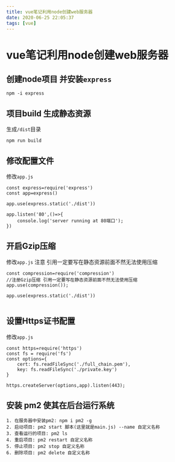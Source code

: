 ```yaml
---
title: vue笔记利用node创建web服务器
date: 2020-06-25 22:05:37
tags: [vue]
---
```


# vue笔记利用node创建web服务器
## 创建node项目 并安装`express`
```
npm -i express
```
## 项目build 生成静态资源
生成`/dist`目录
```
npm run build

```
<!--more-->

## 修改配置文件
修改`app.js`
```
const express=require('express')
const app=express()

app.use(express.static('./dist'))

app.listen('80',()=>{
    console.log('server running at 80端口');
})

```

## 开启Gzip压缩
修改`app.js`
注意 引用一定要写在静态资源前面不然无法使用压缩
```
const compression=require('compression')
//注册Gzip压缩 引用一定要写在静态资源前面不然无法使用压缩
app.use(compression());

app.use(express.static('./dist'))


```

## 设置Https证书配置
修改`app.js`
```
const https=require('https')
const fs = require('fs')
const options={
    cert: fs.readFileSync('./full_chain.pem'),
    key: fs.readFileSync('./private.key')
}

https.createServer(options,app).listen(443);
```

## 安装 pm2 使其在后台运行系统

```
1. 在服务器中安装pm2: npm i pm2 -g
2. 启动项目: pm2 start 脚本(这里就是main.js) --name 自定义名称
3. 查看运行的项目: pm2 ls
4. 重启项目: pm2 restart 自定义名称
5. 停止项目: pm2 stop 自定义名称
6. 删除项目: pm2 delete 自定义名称

```